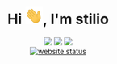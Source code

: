 <div align="center">
  <h1 align="center">Hi <img width="35" src="https://github.com/1999AZZAR/1999AZZAR/blob/main/resources/img/waving.gif">, I'm stilio</h1>
  <p align="center">
    <img width="50%" src="https://github-readme-stats.vercel.app/api?username=stilio&show_icons=true&include_all_commits=true&theme=onedark&hide_border=true"/>
    <img width="50%" src="https://github-readme-streak-stats.herokuapp.com/?user=stilio&theme=onedark&hide_border=true" />
    <img width="50%" src="https://github-readme-stats.vercel.app/api/top-langs/?username=stilio&layout=compact&theme=onedark&hide_border=true"/>
    <br>
    <a href="https://www.stilio.xyz/"><img alt="website status" src="https://img.shields.io/website?down_color=red&down_message=offline&up_color=green&up_message=online&url=https%3A%2F%2Fwww.stilio.xyz%2F"/>
   </p>
</div>
